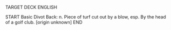 TARGET DECK
ENGLISH

START
Basic
Divot
Back: n. Piece of turf cut out by a blow, esp. By the head of a golf club. [origin unknown]
END
